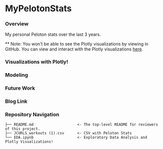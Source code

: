 # MyPelotonStats

### Overview

My personal Peloton stats over the last 3 years. 

** Note: You won't be able to see the Plotly visualizations by viewing in GitHub. You can view and interact with the Plotly visualizations [here](https://nbviewer.org/github/JenSans/MyPelotonStats/blob/main/EDA.ipynb).

### Visualizations with Plotly!

### Modeling

### Future Work

### Blog Link 

### Repository Navigation

```
├── README.md                    <- The top-level README for reviewers of this project. 
├── JCURLS_workouts (1).csv      <- CSV with Peloton Stats  
└── EDA.ipynb                    <- Exploratory Data Analysis and Plotly Visualizations!             
